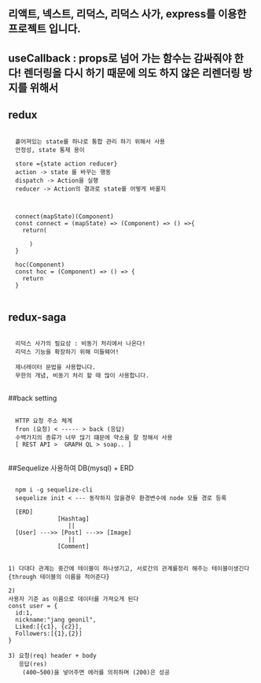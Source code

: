 ## 리액트, 넥스트, 리덕스, 리덕스 사가, express를 이용한 프로젝트 입니다.
## useCallback : props로 넘어 가는 함수는 감싸줘야 한다! 렌더링을 다시 하기 때문에 의도 하지 않은 리렌더링 방지를 위해서
## redux
<pre>
<code>
  흩어져있는 state를 하나로 통합 관리 하기 위해서 사용
  안정성, state 통제 용이

  store ={state action reducer}
  action -> state 를 바꾸는 행동
  dispatch -> Action을 실행
  reducer -> Action의 결과로 state를 어떻게 바꿀지



  connect(mapState)(Component)
  const connect = (mapState) => (Component) => () =>{
    return(
        <Component props={mapState}/>
      )
  }

  hoc(Component)
  const hoc = (Component) => () => {
    return <Component hello="I am users"/>
  }
</code>
</pre>
## redux-saga
<pre>
<code>
  리덕스 사가의 필요성 : 비동기 처리에서 나온다!
  리덕스 기능을 확장하기 위해 미들웨어!

  제너레이터 문법을 사용합니다.
  무한의 개념, 비동기 처리 할 때 많이 사용합니다.
</code>
</pre>

##back setting
<pre>
<code>
  HTTP 요청 주소 체계
  fron (요청) < ----- > back (응답)
  수백가지의 종류가 너무 많기 떄문에 약소을 잘 정해서 사용
  [ REST API >  GRAPH QL > soap.. ]
</code>
</pre>

##Sequelize 사용하여 DB(mysql) + ERD
<pre>
<code>
  npm i -g sequelize-cli
  sequelize init < --- 동작하지 않을경우 환경변수에 node 모듈 경로 등록

  [ERD]
              [Hashtag]
                 ||
  [User] --->> [Post] --->> [Image]
                 ||
              [Comment]


1) 다대다 관계는 중간에 테이블이 하나생기고, 서로간의 관계를정리 해주는 테이블이생긴다 {through 테이블의 이름을 적어준다}

2)
사용자 기준 as 이름으로 데이터를 가져오게 된다
const user = {
  id:1,
  nickname:"jang geonil",
  Liked:[{c1}, {c2}],
  Followers:[{1},{2}]
}

3) 요청(req) header + body
   응답(res)
    (400~500)을 넣어주면 에러를 의히하며 (200)은 성공

</code>
</pre>
